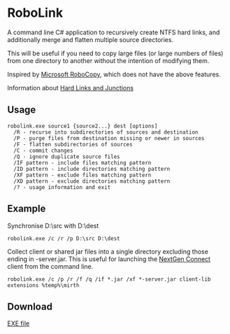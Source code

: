 # RoboLink

A command line C# application to recursively create NTFS hard links, and additionally merge and flatten multiple source directories.

This will be useful if you need to copy large files (or large numbers of files) from one directory to another without the intention of modifying them.

Inspired by [Microsoft RoboCopy](https://docs.microsoft.com/en-us/windows-server/administration/windows-commands/robocopy), which does not have the above features.

Information about [Hard Links and Junctions](https://msdn.microsoft.com/en-us/library/windows/desktop/aa365006.aspx)

## Usage

	robolink.exe source1 {source2...} dest [options]
	  /R - recurse into subdirectories of sources and destination
	  /P - purge files from destination missing or newer in sources
	  /F - flatten subdirectories of sources
	  /C - commit changes
	  /Q - ignore duplicate source files
	  /IF pattern - include files matching pattern
	  /ID pattern - include directories matching pattern
	  /XF pattern - exclude files matching pattern
	  /XD pattern - exclude directories matching pattern
	  /? - usage information and exit

## Example

Synchronise D:\src with D:\dest 

	robolink.exe /c /r /p D:\src D:\dest

Collect client or shared jar files into a single directory excluding those ending in -server.jar.
This is useful for launching the [NextGen Connect](https://www.nextgen.com/products-and-services/integration-engine) client from the command line.

	robolink.exe /c /p /r /f /q /if *.jar /xf *-server.jar client-lib extensions %temp%\mirth

## Download

[EXE file](https://www.dropbox.com/s/cw8982ldb274s2k/robolink.exe?dl=0)
